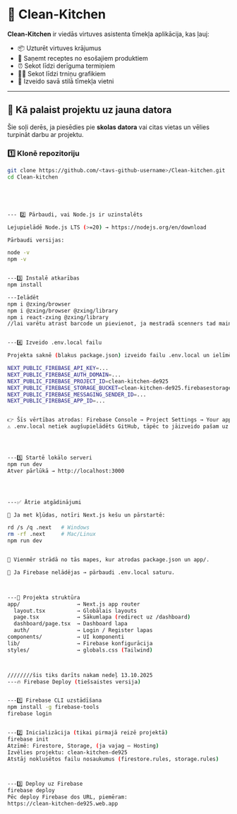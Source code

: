 # 🥗 Clean-Kitchen

**Clean-Kitchen** ir viedās virtuves asistenta tīmekļa aplikācija, kas ļauj:
- 📦 Uzturēt virtuves krājumus  
- 🍳 Saņemt receptes no esošajiem produktiem  
- ⏰ Sekot līdzi derīguma termiņiem  
- 🏋️‍♂️ Sekot līdzi trniņu grafikiem
- 👀 Izveido savā stilā tīmekļa vietni

---

## 🚀 Kā palaist projektu uz jauna datora

Šie soļi derēs, ja piesēdies pie **skolas datora** vai citas vietas un vēlies turpināt darbu ar projektu.

### 1️⃣ Klonē repozitoriju
```bash
git clone https://github.com/<tavs-github-username>/Clean-kitchen.git
cd Clean-kitchen





--- 2️⃣ Pārbaudi, vai Node.js ir uzinstalēts

Lejupielādē Node.js LTS (>=20) → https://nodejs.org/en/download

Pārbaudi versijas:

node -v
npm -v


---3️⃣ Instalē atkarības
npm install

---Ielādēt
npm i @zxing/browser
npm i @zxing/browser @zxing/library
npm i react-zxing @zxing/library
//lai varētu atrast barcode un pievienot, ja mestradā scenners tad main web ir down no ka tiek ņemti produkta dati


---4️⃣ Izveido .env.local failu

Projekta saknē (blakus package.json) izveido failu .env.local un ielīmē Firebase konfigurāciju:

NEXT_PUBLIC_FIREBASE_API_KEY=...
NEXT_PUBLIC_FIREBASE_AUTH_DOMAIN=...
NEXT_PUBLIC_FIREBASE_PROJECT_ID=clean-kitchen-de925
NEXT_PUBLIC_FIREBASE_STORAGE_BUCKET=clean-kitchen-de925.firebasestorage.app
NEXT_PUBLIC_FIREBASE_MESSAGING_SENDER_ID=...
NEXT_PUBLIC_FIREBASE_APP_ID=...


👉 Šīs vērtības atrodas: Firebase Console → Project Settings → Your apps (Web app config).
⚠️ .env.local netiek augšupielādēts GitHub, tāpēc to jāizveido pašam uz katra datora.




---5️⃣ Startē lokālo serveri
npm run dev
Atver pārlūkā → http://localhost:3000




---✅ Ātrie atgādinājumi

🔄 Ja met kļūdas, notīri Next.js kešu un pārstartē:

rd /s /q .next   # Windows
rm -rf .next     # Mac/Linux
npm run dev


📂 Vienmēr strādā no tās mapes, kur atrodas package.json un app/.

🔑 Ja Firebase nelādējas → pārbaudi .env.local saturu.



---📂 Projekta struktūra
app/                  → Next.js app router
  layout.tsx          → Globālais layouts
  page.tsx            → Sākumlapa (redirect uz /dashboard)
  dashboard/page.tsx  → Dashboard lapa
  auth/               → Login / Register lapas
components/           → UI komponenti
lib/                  → Firebase konfigurācija
styles/               → globals.css (Tailwind)



////////šis tiks darīts nakam nedeļ 13.10.2025
---🔥 Firebase Deploy (tiešsaistes versija)


---1️⃣ Firebase CLI uzstādīšana
npm install -g firebase-tools
firebase login


---2️⃣ Inicializācija (tikai pirmajā reizē projektā)
firebase init
Atzīmē: Firestore, Storage, (ja vajag — Hosting)
Izvēlies projektu: clean-kitchen-de925
Atstāj noklusētos failu nosaukumus (firestore.rules, storage.rules)



---3️⃣ Deploy uz Firebase
firebase deploy
Pēc deploy Firebase dos URL, piemēram:
https://clean-kitchen-de925.web.app




